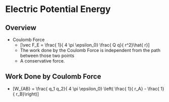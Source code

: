 # Electric Potential Energy 

## Overview
* Coulomb Force
  * \[\vec F_E = \frac{ 1}{ 4 \pi \epsilon_0} \frac{ Q q}{ r^2}\hat{ r}\]
  * The work done by the Coulomb Force is independent from the path between those two points
  * A conservative force.

## Work Done by Coulomb Force
* \[W_{AB} = \frac{ q_1 q_2}{ 4 \pi \epsilon_0} \left( \frac{ 1}{ r_A} - \frac{ 1}{ r_B}\right)\]

